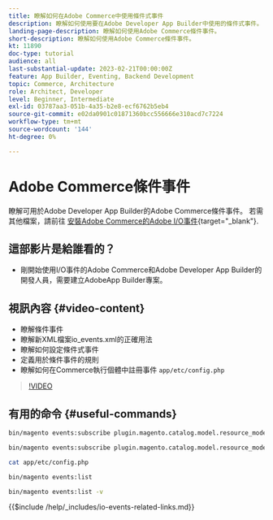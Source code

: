 ```yaml
---
title: 瞭解如何在Adobe Commerce中使用條件式事件
description: 瞭解如何使用要在Adobe Developer App Builder中使用的條件式事件。
landing-page-description: 瞭解如何使用Adobe Commerce條件事件。
short-description: 瞭解如何使用Adobe Commerce條件事件。
kt: 11890
doc-type: tutorial
audience: all
last-substantial-update: 2023-02-21T00:00:00Z
feature: App Builder, Eventing, Backend Development
topic: Commerce, Architecture
role: Architect, Developer
level: Beginner, Intermediate
exl-id: 03787aa3-051b-4a35-b2e8-ecf6762b5eb4
source-git-commit: e02da0901c01871360bcc556666e310acd7c7224
workflow-type: tm+mt
source-wordcount: '144'
ht-degree: 0%

---
```


# Adobe Commerce條件事件

瞭解可用於Adobe Developer App Builder的Adobe Commerce條件事件。 若需其他檔案，請前往 [安裝Adobe Commerce的Adobe I/O事件](https://developer.adobe.com/commerce/extensibility/events/conditional-events/){target="_blank"}.

## 這部影片是給誰看的？

* 剛開始使用I/O事件的Adobe Commerce和Adobe Developer App Builder的開發人員，需要建立AdobeApp Builder專案。

## 視訊內容 {#video-content}

* 瞭解條件事件
* 瞭解新XML檔案io_events.xml的正確用法
* 瞭解如何設定條件式事件
* 定義用於條件事件的規則
* 瞭解如何在Commerce執行個體中註冊事件 `app/etc/config.php`

>[!VIDEO](https://video.tv.adobe.com/v/3415806?quality=12&learn=on)

## 有用的命令 {#useful-commands}

```bash
bin/magento events:subscribe plugin.magento.catalog.model.resource_model.product.save --fields=sku --fields=qty --fields=category_id

bin/magento events:subscribe plugin.magento.catalog.model.resource_model.product.save_low_stock --parent=plugin.magento.catalog.model.resource_model.product.save --fields=sku --fields=qty --fields=category_id --rules="qty|lessThan|20" --rules="category_id|in|3,4,5"

cat app/etc/config.php

bin/magento events:list

bin/magento events:list -v
```

{{$include /help/_includes/io-events-related-links.md}}
